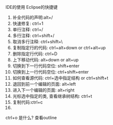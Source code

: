 IDE的使用
Eclipse的快捷键
1. 补全代码的声明:alt+/
2. 快速修复: ctrl+1
3. 单行注释: ctrl+/
4. 多行注释: ctrl+shift+/
5. 取消多行注释: ctrl+shift+\
6. 复制指定行的代码: ctrl+alt+down or ctrl+alt+up
7. 删除指定行代码: ctrl+D 
8. 上下移动代码: alt+down or alt+up
9. 切换到下一行代码空位: shift+enter
10. 切换到上一行代码空位: ctrl+shift+enter
11. 如何查看源代码: ctrl+选中指定结构 or ctrl+shift+t 
12. 退回到前一个编辑的页面: alt+left
13. 进入下一个编辑的页面: alt+right
14. 光标选中指定的类, 查看继承树结构:  ctrl+t 
15. 复制代码:ctrl+c 
16. 

ctrl+o 是什么? 查看outline